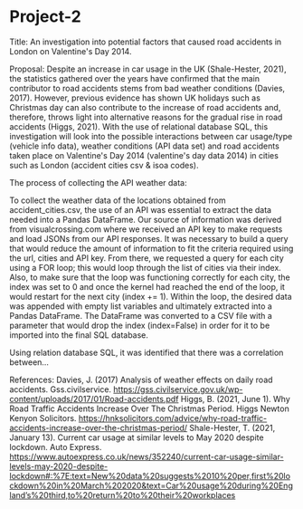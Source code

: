 # Project-2

Title: 
An investigation into potential factors that caused road accidents in London on Valentine's Day 2014. 

Proposal: 
Despite an increase in car usage in the UK (Shale-Hester, 2021), the statistics gathered over the years have confirmed that the main contributor to road accidents stems from bad weather conditions (Davies, 2017). However, previous evidence has shown UK holidays such as Christmas day can also contribute to the increase of road accidents and, therefore, throws light into alternative reasons for the gradual rise in road accidents (Higgs, 2021). 
With the use of relational database SQL, this investigation will look into the possible interactions between car usage/type (vehicle info data), weather conditions (API data set) and road accidents taken place on Valentine's Day 2014 (valentine's day data 2014) in cities such as London (accident cities csv & isoa codes). 


The process of collecting the API weather data:

To collect the weather data of the locations obtained from accident_cities.csv, the use of an API was essential to extract the data needed into a Pandas DataFrame. Our source of information was derived from visualcrossing.com where we received an API key to make requests and load JSONs from our API responses. It was necessary to build a query that would reduce the amount of information to fit the criteria required using the url, cities and API key. From there, we requested a query for each city using a FOR loop; this would loop through the list of cities via their index. Also, to make sure that the loop was functioning correctly for each city, the index was set to 0 and once the kernel had reached the end of the loop, it would restart for the next city (index += 1). Within the loop, the desired data was appended with empty list variables and ultimately extracted into a Pandas DataFrame. The DataFrame was converted to a CSV file with a parameter that would drop the index (index=False) in order for it to be imported into the final SQL database.

Using relation database SQL, it was identified that there was a correlation between… 


References:
Davies, J. (2017) Analysis of weather effects on daily road accidents. Gss.civilservice. https://gss.civilservice.gov.uk/wp-content/uploads/2017/01/Road-accidents.pdf 
Higgs, B. (2021, June 1). Why Road Traffic Accidents Increase Over The Christmas Period. Higgs Newton Kenyon Solicitors. https://hnksolicitors.com/advice/why-road-traffic-accidents-increase-over-the-christmas-period/ 
Shale-Hester, T. (2021, January 13). Current car usage at similar levels to May 2020 despite lockdown. Auto Express. https://www.autoexpress.co.uk/news/352240/current-car-usage-similar-levels-may-2020-despite-lockdown#:%7E:text=New%20data%20suggests%2010%20per,first%20lockdown%20in%20March%202020&text=Car%20usage%20during%20England’s%20third,to%20return%20to%20their%20workplaces


